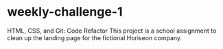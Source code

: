 # weekly-challenge-1
HTML, CSS, and Git: Code Refactor
This project is a school assignment to clean up the landing page for the fictional Horiseon company.